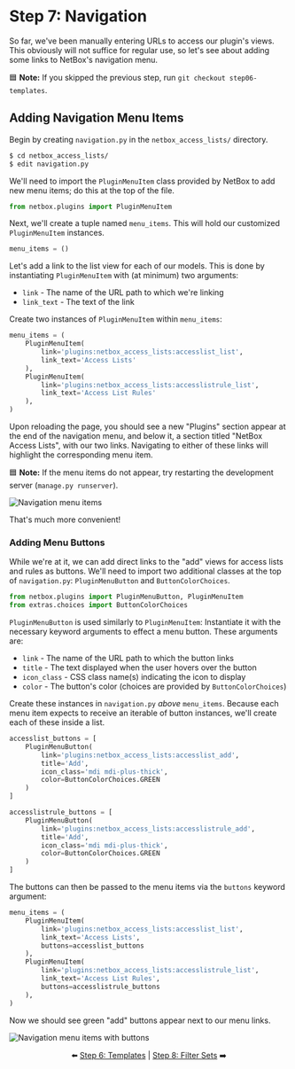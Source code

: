 # Step 7: Navigation

So far, we've been manually entering URLs to access our plugin's views. This obviously will not suffice for regular use, so let's see about adding some links to NetBox's navigation menu.

:blue_square: **Note:** If you skipped the previous step, run `git checkout step06-templates`.

## Adding Navigation Menu Items

Begin by creating `navigation.py` in the `netbox_access_lists/` directory.

```bash
$ cd netbox_access_lists/
$ edit navigation.py
```

We'll need to import the `PluginMenuItem` class provided by NetBox to add new menu items; do this at the top of the file.

```python
from netbox.plugins import PluginMenuItem
```

Next, we'll create a tuple named `menu_items`. This will hold our customized `PluginMenuItem` instances.

```python
menu_items = ()
```

Let's add a link to the list view for each of our models. This is done by instantiating `PluginMenuItem` with (at minimum) two arguments:

* `link` - The name of the URL path to which we're linking
* `link_text` - The text of the link

Create two instances of `PluginMenuItem` within `menu_items`:

```python
menu_items = (
    PluginMenuItem(
        link='plugins:netbox_access_lists:accesslist_list',
        link_text='Access Lists'
    ),
    PluginMenuItem(
        link='plugins:netbox_access_lists:accesslistrule_list',
        link_text='Access List Rules'
    ),
)
```

Upon reloading the page, you should see a new "Plugins" section appear at the end of the navigation menu, and below it, a section titled "NetBox Access Lists", with our two links. Navigating to either of these links will highlight the corresponding menu item.

:blue_square: **Note:** If the menu items do not appear, try restarting the development server (`manage.py runserver`).

![Navigation menu items](/images/step07-menu-items1.png)

That's much more convenient!

### Adding Menu Buttons

While we're at it, we can add direct links to the "add" views for access lists and rules as buttons. We'll need to import two additional classes at the top of `navigation.py`: `PluginMenuButton` and `ButtonColorChoices`.

```python
from netbox.plugins import PluginMenuButton, PluginMenuItem
from extras.choices import ButtonColorChoices
```

`PluginMenuButton` is used similarly to `PluginMenuItem`: Instantiate it with the necessary keyword arguments to effect a menu button. These arguments are:

* `link` - The name of the URL path to which the button links
* `title` - The text displayed when the user hovers over the button
* `icon_class` - CSS class name(s) indicating the icon to display
* `color` - The button's color (choices are provided by `ButtonColorChoices`)

Create these instances in `navigation.py` _above_ `menu_items`. Because each menu item expects to receive an iterable of button instances, we'll create each of these inside a list.

```python
accesslist_buttons = [
    PluginMenuButton(
        link='plugins:netbox_access_lists:accesslist_add',
        title='Add',
        icon_class='mdi mdi-plus-thick',
        color=ButtonColorChoices.GREEN
    )
]

accesslistrule_buttons = [
    PluginMenuButton(
        link='plugins:netbox_access_lists:accesslistrule_add',
        title='Add',
        icon_class='mdi mdi-plus-thick',
        color=ButtonColorChoices.GREEN
    )
]
```

The buttons can then be passed to the menu items via the `buttons` keyword argument:

```python
menu_items = (
    PluginMenuItem(
        link='plugins:netbox_access_lists:accesslist_list',
        link_text='Access Lists',
        buttons=accesslist_buttons
    ),
    PluginMenuItem(
        link='plugins:netbox_access_lists:accesslistrule_list',
        link_text='Access List Rules',
        buttons=accesslistrule_buttons
    ),
)
```

Now we should see green "add" buttons appear next to our menu links.

![Navigation menu items with buttons](/images/step07-menu-items2.png)

<div align="center">

:arrow_left: [Step 6: Templates](/tutorial/step06-templates.md) | [Step 8: Filter Sets](/tutorial/step08-filter-sets.md) :arrow_right:

</div>

